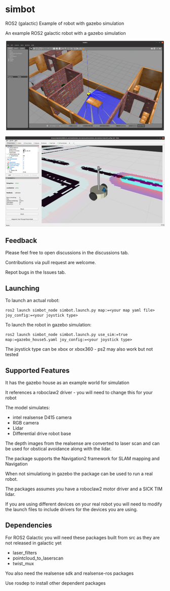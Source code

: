 # simbot

ROS2 (galactic) Example of robot with gazebo simulation

An example ROS2 galactic robot with a gazebo simulation

![Image of simbot in gazebo](https://github.com/gnaur/simbot/blob/main/simbot_gazebo.png)

![Image of simbot](https://github.com/gnaur/simbot/blob/main/simbot.png)
 


## Feedback

Please feel free to open discussions in the discussions tab.

Contributions via pull request are welcome.

Repot bugs in the Issues tab.


## Launching

To launch an actual robot:


    ros2 launch simbot_node simbot.launch.py map:=<your map yaml file> joy_config:=<your joystick type>


To launch the  robot in gazebo simulation: 


    ros2 launch simbot_node simbot.launch.py use_sim:=true map:=gazebo_house5.yaml joy_config:=<your joystick type>

 
The joystick type can be xbox or xbox360  - ps2 may also work but not tested
 
## Supported Features

It has the gazebo house as an example world for simulation 

It references a roboclaw2 driver - you will need to change this for your robot

The model simulates:
 * intel realsense D415 camera
 * RGB camera
 * Lidar
 * Differential drive robot base

The depth images from the realsense are converted to laser scan and can be used for obstical avoidance along with the lidar.

The package supports the Navigation2 framework for SLAM mapping and Navigation

When not simulationg in gazebo the package can be used to run a real robot.

The packages assumes you have a roboclaw2 motor driver and a SICK TIM lidar.

If you are using different devices on your real robot you will need to modify the launch files to include drivers for the devices you are using.

## Dependencies
For ROS2 Galactic you will need these packages built from src as they are not released in galactic yet

* laser_filters
* pointcloud_to_laserscan
* twist_mux

You also need the realsense sdk and realsense-ros packages

Use rosdep to install other dependent packages





